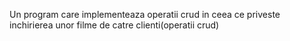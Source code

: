 Un program care implementeaza operatii crud in ceea ce priveste inchirierea unor filme de catre clienti(operatii crud)
